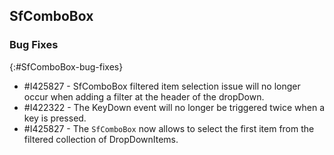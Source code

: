 ## SfComboBox   

### Bug Fixes
{:#SfComboBox-bug-fixes}

* \#I425827 - SfComboBox filtered item selection issue will no longer occur when adding a filter at the header of the dropDown.
* \#I422322 - The KeyDown event will no longer be triggered twice when a key is pressed.
* \#I425827 - The `SfComboBox` now allows to select the first item from the filtered collection of DropDownItems.